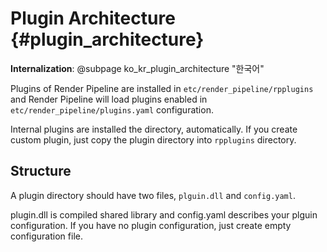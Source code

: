 # Plugin Architecture  {#plugin_architecture}
**Internalization**: @subpage ko_kr_plugin_architecture "한국어"

Plugins of Render Pipeline are installed in `etc/render_pipeline/rpplugins` and
Render Pipeline will load plugins enabled in `etc/render_pipeline/plugins.yaml` configuration.

Internal plugins are installed the directory, automatically.
If you create custom plugin, just copy the plugin directory into `rpplugins` directory.

## Structure
A plugin directory should have two files, `plguin.dll` and `config.yaml`.

plugin.dll is compiled shared library and config.yaml describes your plguin configuration.
If you have no plugin configuration, just create empty configuration file.
